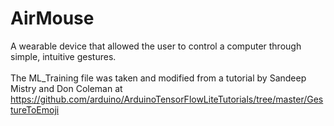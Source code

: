 # AirMouse
A wearable device that allowed the user to control a computer through simple, intuitive gestures.<br/>
<br/>
The ML_Training file was taken and modified from a tutorial by Sandeep Mistry and Don Coleman at https://github.com/arduino/ArduinoTensorFlowLiteTutorials/tree/master/GestureToEmoji

